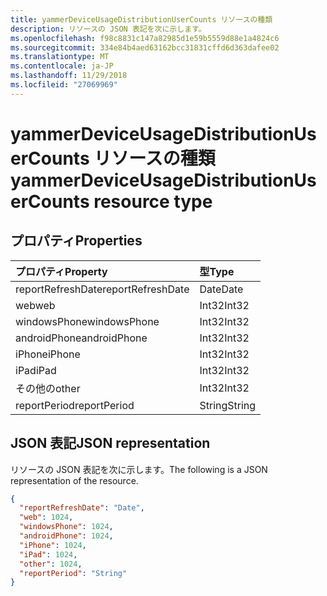 ```yaml
---
title: yammerDeviceUsageDistributionUserCounts リソースの種類
description: リソースの JSON 表記を次に示します。
ms.openlocfilehash: f98c8831c147a82985d1e59b5559d88e1a4824c6
ms.sourcegitcommit: 334e84b4aed63162bcc31831cffd6d363dafee02
ms.translationtype: MT
ms.contentlocale: ja-JP
ms.lasthandoff: 11/29/2018
ms.locfileid: "27069969"
---
```

# <a name="yammerdeviceusagedistributionusercounts-resource-type"></a><span data-ttu-id="2493d-103">yammerDeviceUsageDistributionUserCounts リソースの種類</span><span class="sxs-lookup"><span data-stu-id="2493d-103">yammerDeviceUsageDistributionUserCounts resource type</span></span>

## <a name="properties"></a><span data-ttu-id="2493d-104">プロパティ</span><span class="sxs-lookup"><span data-stu-id="2493d-104">Properties</span></span>

| <span data-ttu-id="2493d-105">プロパティ</span><span class="sxs-lookup"><span data-stu-id="2493d-105">Property</span></span>          | <span data-ttu-id="2493d-106">型</span><span class="sxs-lookup"><span data-stu-id="2493d-106">Type</span></span>   |
| :---------------- | :----- |
| <span data-ttu-id="2493d-107">reportRefreshDate</span><span class="sxs-lookup"><span data-stu-id="2493d-107">reportRefreshDate</span></span> | <span data-ttu-id="2493d-108">Date</span><span class="sxs-lookup"><span data-stu-id="2493d-108">Date</span></span>   |
| <span data-ttu-id="2493d-109">web</span><span class="sxs-lookup"><span data-stu-id="2493d-109">web</span></span>               | <span data-ttu-id="2493d-110">Int32</span><span class="sxs-lookup"><span data-stu-id="2493d-110">Int32</span></span>  |
| <span data-ttu-id="2493d-111">windowsPhone</span><span class="sxs-lookup"><span data-stu-id="2493d-111">windowsPhone</span></span>      | <span data-ttu-id="2493d-112">Int32</span><span class="sxs-lookup"><span data-stu-id="2493d-112">Int32</span></span>  |
| <span data-ttu-id="2493d-113">androidPhone</span><span class="sxs-lookup"><span data-stu-id="2493d-113">androidPhone</span></span>      | <span data-ttu-id="2493d-114">Int32</span><span class="sxs-lookup"><span data-stu-id="2493d-114">Int32</span></span>  |
| <span data-ttu-id="2493d-115">iPhone</span><span class="sxs-lookup"><span data-stu-id="2493d-115">iPhone</span></span>            | <span data-ttu-id="2493d-116">Int32</span><span class="sxs-lookup"><span data-stu-id="2493d-116">Int32</span></span>  |
| <span data-ttu-id="2493d-117">iPad</span><span class="sxs-lookup"><span data-stu-id="2493d-117">iPad</span></span>              | <span data-ttu-id="2493d-118">Int32</span><span class="sxs-lookup"><span data-stu-id="2493d-118">Int32</span></span>  |
| <span data-ttu-id="2493d-119">その他の</span><span class="sxs-lookup"><span data-stu-id="2493d-119">other</span></span>             | <span data-ttu-id="2493d-120">Int32</span><span class="sxs-lookup"><span data-stu-id="2493d-120">Int32</span></span>  |
| <span data-ttu-id="2493d-121">reportPeriod</span><span class="sxs-lookup"><span data-stu-id="2493d-121">reportPeriod</span></span>      | <span data-ttu-id="2493d-122">String</span><span class="sxs-lookup"><span data-stu-id="2493d-122">String</span></span> |

## <a name="json-representation"></a><span data-ttu-id="2493d-123">JSON 表記</span><span class="sxs-lookup"><span data-stu-id="2493d-123">JSON representation</span></span>

<span data-ttu-id="2493d-124">リソースの JSON 表記を次に示します。</span><span class="sxs-lookup"><span data-stu-id="2493d-124">The following is a JSON representation of the resource.</span></span>

<!-- {
  "blockType": "resource",
  "@odata.type": "microsoft.graph.yammerDeviceUsageDistributionUserCounts"
} -->

```json
{
  "reportRefreshDate": "Date", 
  "web": 1024, 
  "windowsPhone": 1024, 
  "androidPhone": 1024, 
  "iPhone": 1024, 
  "iPad": 1024, 
  "other": 1024, 
  "reportPeriod": "String"
}
```
